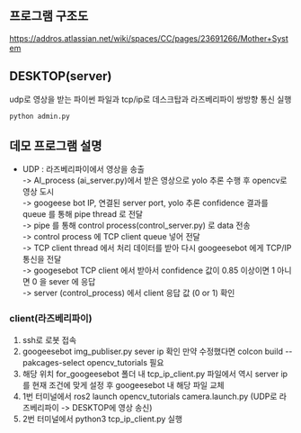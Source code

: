 ## 프로그램 구조도 
https://addros.atlassian.net/wiki/spaces/CC/pages/23691266/Mother+System

## DESKTOP(server)

udp로 영상을 받는 파이썬 파일과 tcp/ip로 데스크탑과 라즈베리파이 쌍방향 통신 실행

```
python admin.py
```
## 데모 프로그램 설명

  - UDP : 라즈베리파이에서 영상을 송출 <br>
  -> AI_process (ai_server.py)에서 받은 영상으로 yolo 추론 수행 후 opencv로 영상 도시<br>
  -> googeese bot IP, 연결된 server port, yolo 추론 confidence 결과를 queue 를 통해 pipe thread 로 전달<br>
  -> pipe 를 통해 control process(control_server.py) 로 data 전송<br>
  -> control process 에 TCP client queue 넣어 전달<br>
  -> TCP client thread 에서 처리 데이터를 받아 다시 googeesebot 에게 TCP/IP 통신을 전달<br>
  -> googesebot TCP client 에서 받아서 confidence 값이  0.85 이상이면 1 아니면 0 을 sever 에 응답 <br>
  -> server (control_process) 에서 client 응답 값 (0 or 1) 확인

### client(라즈베리파이)

1. ssh로 로봇 접속
2. googeesebot img_publiser.py sever ip 확인 만약 수정했다면 colcon build --pakcages-select opencv_tutorials 필요
3. 해당 위치 for_googeesebot 폴더 내  tcp_ip_client.py 파일에서 역시 server ip 를 현재 조건에 맞게 설정 후  googeesebot 내 해당 파일 교체
4. 1번 터미널에서 ros2 launch opencv_tutorials camera.launch.py (UDP로 라즈베리파이 -> DESKTOP에 영상 송신)
5. 2번 터미널에서 python3 tcp_ip_client.py 실행
